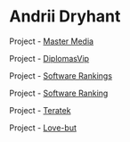 # Andrii Dryhant

Project - [Master Media](http://Endry-dh.github.io/MasterMedia/)

Project - [DiplomasVip](http://Endry-dh.github.io/DiplomasVip]/)

Project - [Software Rankings](http://Endry-dh.github.io/Software%20Rankings/)

Project - [Software Ranking](http://Endry-dh.github.io/Software%20Ranking/)

Project - [Teratek](http://Endry-dh.github.io/Teratek)

Project - [Love-but](http://Endry-dh.github.io/Love-but/)
